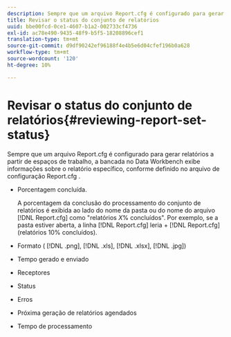 ```yaml
---
description: Sempre que um arquivo Report.cfg é configurado para gerar relatórios a partir de espaços de trabalho, a bancada no Data Workbench exibe informações sobre o relatório específico, conforme definido no arquivo de configuração Report.cfg .
title: Revisar o status do conjunto de relatórios
uuid: bbe00fcd-0ce1-4607-b1a2-002733cf4736
exl-id: ac78e490-9435-48f9-b5f5-18208896cef1
translation-type: tm+mt
source-git-commit: d9df90242ef96188f4e4b5e6d04cfef196b0a628
workflow-type: tm+mt
source-wordcount: '120'
ht-degree: 10%

---
```


# Revisar o status do conjunto de relatórios{#reviewing-report-set-status}

Sempre que um arquivo Report.cfg é configurado para gerar relatórios a partir de espaços de trabalho, a bancada no Data Workbench exibe informações sobre o relatório específico, conforme definido no arquivo de configuração Report.cfg .

* Porcentagem concluída.

   A porcentagem da conclusão do processamento do conjunto de relatórios é exibida ao lado do nome da pasta ou do nome do arquivo [!DNL Report.cfg] como &quot;relatórios *X*% concluídos&quot;. Por exemplo, se a pasta estiver aberta, a linha [!DNL Report.cfg] leria + [!DNL Report.cfg] (relatórios 10% concluídos).
* Formato ( [!DNL .png], [!DNL .xls], [!DNL .xlsx], [!DNL .jpg])

* Tempo gerado e enviado
* Receptores
* Status
* Erros
* Próxima geração de relatórios agendados
* Tempo de processamento
